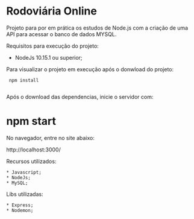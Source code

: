 # Rodoviária Online

Projeto para por em prática os estudos de Node.js com a criação de uma API para acessar o banco de dados MYSQL.

Requisitos para execução do projeto:

* NodeJs 10.15.1 ou superior;

Para visualizar o projeto em execução após o donwload do projeto:

```
 npm install 
 
```

Após o download das dependencias, inicie o servidor com:

# npm start

No navegador, entre no site abaixo:

http://localhost:3000/


Recursos utilizados:

    * Javascript;
    * NodeJs;
    * MySQL;

Libs utilizadas:

    * Express;
    * Nodemon;
    

